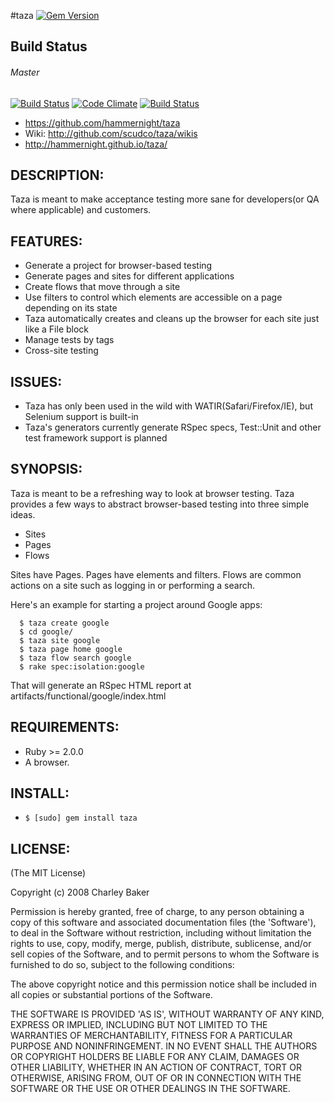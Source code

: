 #taza [![Gem Version](https://badge.fury.io/rb/taza.svg)](https://badge.fury.io/rb/taza)
## Build Status
###### Master 
[![Build Status](https://travis-ci.org/hammernight/taza.svg?branch=master)](https://travis-ci.org/hammernight/taza) [![Code Climate](https://codeclimate.com/github/hammernight/taza.png)](https://codeclimate.com/github/hammernight/taza) [![Build Status](https://snap-ci.com/hammernight/taza/branch/master/build_image)](https://snap-ci.com/hammernight/taza/branch/master)


* https://github.com/hammernight/taza
* Wiki: http://github.com/scudco/taza/wikis
* http://hammernight.github.io/taza/

## DESCRIPTION:

Taza is meant to make acceptance testing more sane for developers(or QA where applicable) and customers.

## FEATURES:

* Generate a project for browser-based testing
* Generate pages and sites for different applications
* Create flows that move through a site
* Use filters to control which elements are accessible on a page depending on its state
* Taza automatically creates and cleans up the browser for each site just like a File block
* Manage tests by tags
* Cross-site testing

## ISSUES:

* Taza has only been used in the wild with WATIR(Safari/Firefox/IE), but Selenium support is built-in
* Taza's generators currently generate RSpec specs, Test::Unit and other test framework support is planned

## SYNOPSIS:

Taza is meant to be a refreshing way to look at browser testing. Taza provides a few ways to abstract browser-based testing into three simple ideas.

  * Sites
  * Pages
  * Flows


Sites have Pages.
Pages have elements and filters.
Flows are common actions on a site such as logging in or performing a search.

Here's an example for starting a project around Google apps:

```
  $ taza create google
  $ cd google/
  $ taza site google
  $ taza page home google
  $ taza flow search google
  $ rake spec:isolation:google
```

That will generate an RSpec HTML report at artifacts/functional/google/index.html

## REQUIREMENTS:

  * Ruby >= 2.0.0
  * A browser.

## INSTALL:

* `$ [sudo] gem install taza`

## LICENSE:

(The MIT License)

Copyright (c) 2008 Charley Baker

Permission is hereby granted, free of charge, to any person obtaining
a copy of this software and associated documentation files (the
'Software'), to deal in the Software without restriction, including
without limitation the rights to use, copy, modify, merge, publish,
distribute, sublicense, and/or sell copies of the Software, and to
permit persons to whom the Software is furnished to do so, subject to
the following conditions:

The above copyright notice and this permission notice shall be
included in all copies or substantial portions of the Software.

THE SOFTWARE IS PROVIDED 'AS IS', WITHOUT WARRANTY OF ANY KIND,
EXPRESS OR IMPLIED, INCLUDING BUT NOT LIMITED TO THE WARRANTIES OF
MERCHANTABILITY, FITNESS FOR A PARTICULAR PURPOSE AND NONINFRINGEMENT.
IN NO EVENT SHALL THE AUTHORS OR COPYRIGHT HOLDERS BE LIABLE FOR ANY
CLAIM, DAMAGES OR OTHER LIABILITY, WHETHER IN AN ACTION OF CONTRACT,
TORT OR OTHERWISE, ARISING FROM, OUT OF OR IN CONNECTION WITH THE
SOFTWARE OR THE USE OR OTHER DEALINGS IN THE SOFTWARE.
